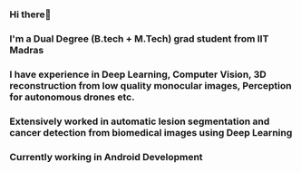 ### Hi there👋

### I'm a Dual Degree (B.tech + M.Tech) grad student from IIT Madras

### I have experience in Deep Learning, Computer Vision, 3D reconstruction from low quality monocular images, Perception for autonomous drones etc.

### Extensively worked in automatic lesion segmentation and cancer detection from biomedical images using Deep Learning

### Currently working in Android Development

<!--
**zsfVishnu/zsfVishnu** is a ✨ _special_ ✨ repository because its `README.md` (this file) appears on your GitHub profile.

Here are some ideas to get you started:

- 🔭 I’m currently working on ...
- 🌱 I’m currently learning ...
- 👯 I’m looking to collaborate on ...
- 🤔 I’m looking for help with ...
- 💬 Ask me about ...
- 📫 How to reach me: ...
- 😄 Pronouns: ...
- ⚡ Fun fact: ...
-->
